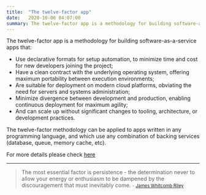 ```yaml
---
title:  "The twelve-factor app"
date:   2020-10-06 04:07:00
summary: The twelve-factor app is a methodology for building software-as-a-service apps
---
```


The twelve-factor app is a methodology for building software-as-a-service apps that:

- Use declarative formats for setup automation, to minimize time and cost for new developers joining the project;
- Have a clean contract with the underlying operating system, offering maximum portability between execution environments;
- Are suitable for deployment on modern cloud platforms, obviating the need for servers and systems administration;
- Minimize divergence between development and production, enabling continuous deployment for maximum agility;
- And can scale up without significant changes to tooling, architecture, or development practices.

The twelve-factor methodology can be applied to apps written in any programming language, and which use any combination of backing services (database, queue, memory cache, etc).

For more details please check [here](https://12factor.net/)

---
> The most essential factor is persistence - the determination never to allow your energy or enthusiasm to be dampened by the discouragement that must inevitably come.
> <small>- [James Whitcomb Riley](https://www.brainyquote.com/quotes/james_whitcomb_riley_121928)</small>